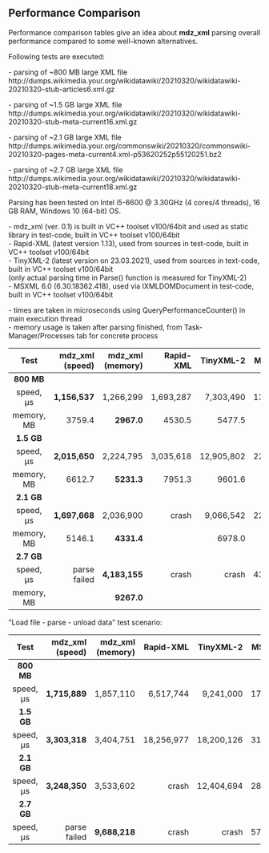 ## Performance Comparison

Performance comparison tables give an idea about **mdz_xml** parsing overall performance compared to some well-known alternatives.

Following tests are executed:

<p>- parsing of ~800 MB large XML file<br>
http://dumps.wikimedia.your.org/wikidatawiki/20210320/wikidatawiki-20210320-stub-articles6.xml.gz

<p>- parsing of ~1.5 GB large XML file<br>
http://dumps.wikimedia.your.org/wikidatawiki/20210320/wikidatawiki-20210320-stub-meta-current16.xml.gz

<p>- parsing of ~2.1 GB large XML file<br>
http://dumps.wikimedia.your.org/commonswiki/20210320/commonswiki-20210320-pages-meta-current4.xml-p53620252p55120251.bz2

<p>- parsing of ~2.7 GB large XML file<br>
http://dumps.wikimedia.your.org/wikidatawiki/20210320/wikidatawiki-20210320-stub-meta-current18.xml.gz

Parsing has been tested on Intel i5-6600 @ 3.30GHz (4 cores/4 threads), 16 GB RAM, Windows 10 (64-bit) OS.

<p>- mdz_xml (ver. 0.1) is built in VC++ toolset v100/64bit and used as static library in test-code, built in VC++ toolset v100/64bit<br>
- Rapid-XML (latest version 1.13), used from sources in test-code, built in VC++ toolset v100/64bit<br>
- TinyXML-2 (latest version on 23.03.2021), used from sources in text-code, built in VC++ toolset v100/64bit<br>
(only actual parsing time in Parse() function is measured for TinyXML-2)<br>
- MSXML 6.0 (6.30.18362.418), used via IXMLDOMDocument in test-code, built in VC++ toolset v100/64bit

<p>- times are taken in microseconds using QueryPerformanceCounter() in main execution thread<br>
- memory usage is taken after parsing finished, from Task-Manager/Processes tab for concrete process<br>

| Test  | mdz_xml (speed) | mdz_xml (memory) | Rapid-XML|TinyXML-2|MSXML 6.0|
| :---:| ---: | ---: | ---: | ---: | ---: |
| **800 MB**| |||||
| speed,  μs| **1,156,537**   |1,266,299|1,693,287|7,303,490|13,327,359|
| memory, MB| 3759.4   |**2967.0**|4530.5|5477.5|3428.5|
| **1.5 GB** | |  | | |  |
| speed,  μs | **2,015,650**| 2,224,795 |3,035,618 | 12,905,802| 22,664,047 |
| memory, MB | 6612.7| **5231.3** |7951.3 | 9601.6| 6095.3 |
| **2.1 GB** | |  | | |  |
| speed,  μs | **1,697,668**| 2,036,900 |crash | 9,066,542| 22,111,194 |
| memory, MB | 5146.1| **4331.4** | | 6978.0| 6107.5 |
| **2.7 GB** | |  | | |  |
| speed,  μs | parse failed| **4,183,155** |crash | crash| 43,348,381 |
| memory, MB | | **9267.0** | | | 10810.6 |

"Load file - parse - unload data" test scenario:

| Test  | mdz_xml (speed) | mdz_xml (memory) | Rapid-XML|TinyXML-2|MSXML 6.0|
| :---:| ---: | ---: | ---: | ---: | ---: |
| **800 MB**| |||||
| speed,  μs| **1,715,889**   |1,857,110|6,517,744|9,241,000|17,759,569|
| **1.5 GB** | |  | | |  |
| speed,  μs | **3,303,318**| 3,404,751 |18,256,977 | 18,200,126| 31,622,254 |
| **2.1 GB** | |  | | |  |
| speed,  μs | **3,248,350**| 3,533,602 |crash | 12,404,694| 28,289,604 |
| **2.7 GB** | |  | | |  |
| speed,  μs | parse failed| **9,688,218** |crash | crash| 57,976,988 |
